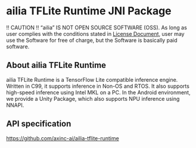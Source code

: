# ailia TFLite Runtime JNI Package

!! CAUTION !!
“ailia” IS NOT OPEN SOURCE SOFTWARE (OSS).
As long as user complies with the conditions stated in [License Document](https://ailia.ai/license/), user may use the Software for free of charge, but the Software is basically paid software.

## About ailia TFLite Runtime

ailia TFLite Runtime is a TensorFlow Lite compatible inference engine. Written in C99, it supports inference in Non-OS and RTOS. It also supports high-speed inference using Intel MKL on a PC. In the Android environment, we provide a Unity Package, which also supports NPU inference using NNAPI.

## API specification

https://github.com/axinc-ai/ailia-tflite-runtime

